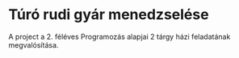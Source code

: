 # Túró rudi gyár menedzselése
A project a 2. féléves Programozás alapjai 2 tárgy házi feladatának megvalósítása.
